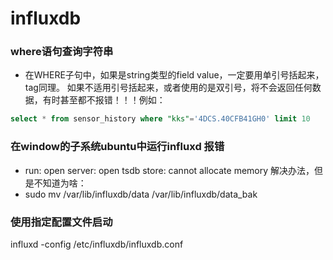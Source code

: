# influxdb
### where语句查询字符串
- 在WHERE子句中，如果是string类型的field value，一定要用单引号括起来，tag同理。
如果不适用引号括起来，或者使用的是双引号，将不会返回任何数据，有时甚至都不报错！！！例如：
```sql
select * from sensor_history where "kks"='4DCS.40CFB41GH0' limit 10
```

### 在window的子系统ubuntu中运行influxd 报错
- run: open server: open tsdb store: cannot allocate memory
解决办法，但是不知道为啥：
- sudo mv /var/lib/influxdb/data /var/lib/influxdb/data_bak

### 使用指定配置文件启动
influxd -config /etc/influxdb/influxdb.conf
